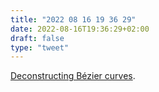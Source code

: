```yaml
---
title: "2022 08 16 19 36 29"
date: 2022-08-16T19:36:29+02:00
draft: false
type: "tweet"
---
```


[Deconstructing Bézier curves](http://blog.pkh.me/p/33-deconstructing-be%CC%81zier-curves.html).
